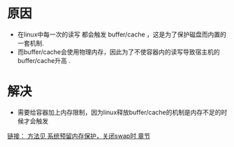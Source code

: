 # 原因
* 在linux中每一次的读写 都会触发 buffer/cache ，这是为了保护磁盘而内置的一套机制.
* 而buffer/cache会使用物理内存，因此为了不使容器内的读写导致宿主机的buffer/cache升高 .
# 解决
* 需要给容器加上内存限制，因为linux释放buffer/cache的机制是内存不足的时候才会触发

[链接： 方法见 系统预留内存保护，关闭swap时 章节](../内核参数调优.md)